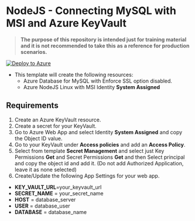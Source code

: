 # NodeJS - Connecting MySQL with MSI and Azure KeyVault

>**The purpose of this repository is intended just for training material and it is not recommended to take this as a reference for production scenarios.**

[![Deploy to Azure](https://aka.ms/deploytoazurebutton)](https://portal.azure.com/#create/Microsoft.Template/uri/https%3A%2F%2Fraw.githubusercontent.com%2Fazureossd%2Fappsreadynext-nodejs-easyauth-1%2Fmaster%2Ftemplate.json)

- This template will create the following resources:
    - Azure Database for MySQL with Enforce SSL option disabled.
    - Azure NodeJS Linux with MSI Identity **System Assigned**

## Requirements
1. Create an Azure KeyVault resource.
2. Create a secret for your KeyVault.
3. Go to Azure Web App and select Identity **System Assigned** and copy the Object ID value.
4. Go to your KeyVault under **Access policies** and add an **Access Policy**.
5. Select from template **Secret Management** and select just Key Permissions **Get** and Secret Permissions **Get** and then Select principal and copy the object id and add it. (Do not add Authorized Application, leave it as none selected) 
6. Create/Update the following App Settings for your web app.

 -  **KEY_VAULT_URL**=your_keyvault_url
 -  **SECRET_NAME** = your_secret_name
 -  **HOST** = database_server
 -  **USER** = database_user
 -  **DATABASE** = database_name